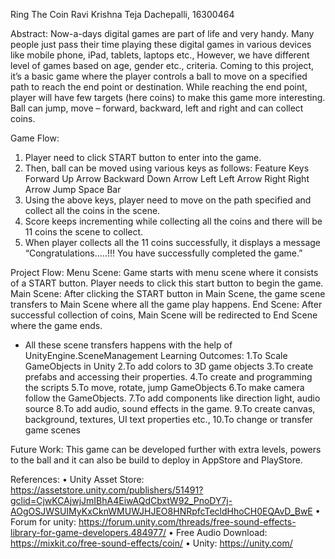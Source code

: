 Ring The Coin
Ravi Krishna Teja Dachepalli, 16300464

Abstract:
	Now-a-days digital games are part of life and very handy. Many people just pass their time playing these digital games in various devices like mobile phone, iPad, tablets, laptops etc., However, we have different level of games based on age, gender etc., criteria. Coming to this project, it’s a basic game where the player controls a ball to move on a specified path to reach the end point or destination. While reaching the end point, player will have few targets (here coins) to make this game more interesting. Ball can jump, move – forward, backward, left and right and can collect coins.

Game Flow:
1. Player need to click START button to enter into the game.
2. Then, ball can be moved using various keys as follows:
Feature	Keys
Forward	Up Arrow
Backward	Down Arrow
Left	Left Arrow
Right	Right Arrow
Jump	Space Bar
3. Using the above keys, player need to move on the path specified and collect all the coins in the scene.
4. Score keeps incrementing while collecting all the coins and there will be 11 coins the scene to collect.
5. When player collects all the 11 coins successfully, it displays a message “Congratulations…..!!! You have successfully completed the game.” 

Project Flow:
Menu Scene: 
	Game starts with menu scene where it consists of a START button. Player needs to click this start button to begin the game.
Main Scene:
	After clicking the START button in Main Scene, the game scene transfers to Main Scene where all the game play happens.
End Scene:
	After successful collection of coins, Main Scene will be redirected to End Scene where the game ends. 
* All these scene transfers happens with the help of UnityEngine.SceneManagement
Learning Outcomes:
	1.To Scale GameObjects in Unity
	2.To add colors to 3D game objects
	3.To create prefabs and accessing their properties.
	4.To create and programming the scripts
	5.To move, rotate, jump GameObjects 
	6.To make camera follow the GameObjects.
	7.To add components like direction light, audio source
	8.To add audio, sound effects in the game.
	9.To create canvas, background, textures, UI text properties etc.,
	10.To change or transfer game scenes 

Future Work:
This game can be developed further with extra levels, powers to the ball and it can also be build to deploy in AppStore and PlayStore. 

References:
•	Unity Asset Store: https://assetstore.unity.com/publishers/51491?gclid=CjwKCAjwjJmIBhA4EiwAQdCbxtW92_PnoDY7j-AOgOSJWSUIMyKxCknWMUWJHJEO8HNRpfcTecldHhoCH0EQAvD_BwE
•	Forum for unity: https://forum.unity.com/threads/free-sound-effects-library-for-game-developers.484977/
•	Free Audio Download: https://mixkit.co/free-sound-effects/coin/ 
•	Unity: https://unity.com/
